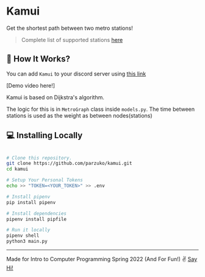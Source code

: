 # Kamui 
Get the shortest path between two metro stations!
> Complete list of supported stations [here](https://github.com/parzuko/kamui/blob/main/assets/station_list.txt)

## :thinking: How It Works?
You can add `Kamui` to your discord server using [this link](https://discord.com/api/oauth2/authorize?client_id=969337544221270106&permissions=156766816320&scope=bot%20applications.commands)

[Demo video here!]

Kamui is based on Dijkstra's algorithm.

The logic for this is in `MetroGraph` class inside `models.py`. The time between stations is used as the weight as between nodes(stations)

## :computer: Installing Locally

```bash

# Clone this repository.
git clone https://github.com/parzuko/kamui.git
cd kamui

# Setup Your Personal Tokens
echo >> "TOKEN=<YOUR_TOKEN>" >> .env

# Install pipenv
pip install pipenv

# Install dependencies
pipenv install pipfile

# Run it locally
pipenv shell
python3 main.py

```

---

Made for Intro to Computer Programming Spring 2022 (And For Fun!) :v: [Say Hi!](https://twitter.com/parzuko)
